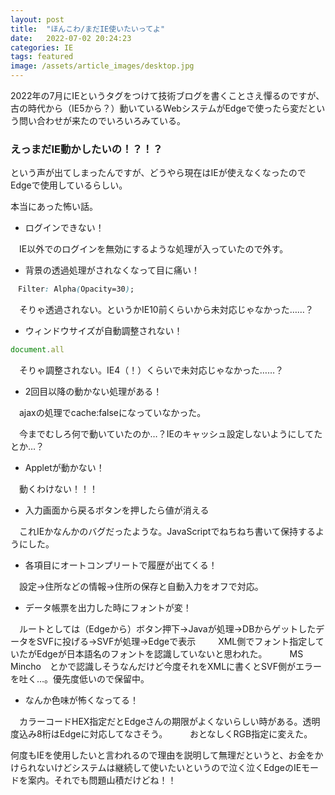 ```yaml
---
layout: post
title:  "ほんこわ/まだIE使いたいってよ"
date:   2022-07-02 20:24:23
categories: IE
tags: featured
image: /assets/article_images/desktop.jpg
---
```

2022年の7月にIEというタグをつけて技術ブログを書くことさえ憚るのですが、古の時代から（IE5から？）動いているWebシステムがEdgeで使ったら変だという問い合わせが来たのでいろいろみている。

### えっまだIE動かしたいの！？！？

という声が出てしまったんですが、どうやら現在はIEが使えなくなったのでEdgeで使用しているらしい。

本当にあった怖い話。

- ログインできない！

　IE以外でのログインを無効にするような処理が入っていたので外す。
　
- 背景の透過処理がされなくなって目に痛い！

```CSS
　Filter: Alpha(Opacity=30);
```
　そりゃ透過されない。というかIE10前くらいから未対応じゃなかった……？
　
- ウィンドウサイズが自動調整されない！

```JavaScript
document.all
```

　そりゃ調整されない。IE4（！）くらいで未対応じゃなかった……？
　
- 2回目以降の動かない処理がある！

　ajaxの処理でcache:falseになっていなかった。
 
　今までむしろ何で動いていたのか…？IEのキャッシュ設定しないようにしてたとか…？
　
- Appletが動かない！

　動くわけない！！！

- 入力画面から戻るボタンを押したら値が消える

　これIEかなんかのバグだったような。JavaScriptでねちねち書いて保持するようにした。
　
- 各項目にオートコンプリートで履歴が出てくる！

　設定→住所などの情報→住所の保存と自動入力をオフで対応。
　
- データ帳票を出力した時にフォントが変！

　ルートとしては（Edgeから）ボタン押下→Javaが処理→DBからゲットしたデータをSVFに投げる→SVFが処理→Edgeで表示
　
　XML側でフォント指定していたがEdgeが日本語名のフォントを認識していないと思われた。
　
　MS Mincho　とかで認識しそうなんだけど今度それをXMLに書くとSVF側がエラーを吐く…。優先度低いので保留中。
　
- なんか色味が怖くなってる！

　カラーコードHEX指定だとEdgeさんの期限がよくないらしい時がある。透明度込み8桁はEdgeに対応してなさそう。
　
　おとなしくRGB指定に変えた。
　

何度もIEを使用したいと言われるので理由を説明して無理だというと、お金をかけられないけどシステムは継続して使いたいというので泣く泣くEdgeのIEモードを案内。それでも問題山積だけどね！！
